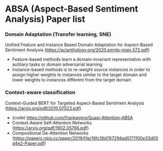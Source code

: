 # ABSA (Aspect-Based Sentiment Analysis) Paper list

### Domain Adaptation (Transfer learning, SNE)
Unified Feature and Instance Based Domain Adaptation for Aspect-Based Sentiment Analysis (https://aclanthology.org/2020.emnlp-main.572.pdf)
- Feature-based methods learn a domain-invariant representation with autiliary tasks or domain adversarial learning
- Instance-based methods is to re-weight source instances in order to assign higher weights to instances similar to the target domain and lower weights to instances different from the target domain

### Context-aware classification
Context-Guided BERT for Targeted Aspect-Based Sentiment Analysis (https://arxiv.org/pdf/2010.07523.pdf)
- (code) https://github.com/frankaging/Quasi-Attention-ABSA
- Context-Aware Self-Attention Networks (https://arxiv.org/pdf/1902.05766.pdf)
- Compositional De-Attention Networks (https://papers.nips.cc/paper/2019/file/16fc18d787294ad5171100e33d05d4e2-Paper.pdf)

